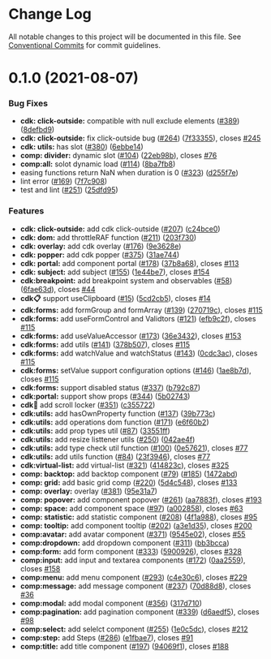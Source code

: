 # Change Log

All notable changes to this project will be documented in this file.
See [Conventional Commits](https://conventionalcommits.org) for commit guidelines.

# 0.1.0 (2021-08-07)


### Bug Fixes

* **cdk: click-outside:** compatible with null exclude elements ([#389](https://github.com/IduxFE/idux/issues/389)) ([8defbd9](https://github.com/IduxFE/idux/commit/8defbd9314a8377d83845676c20acb969fdb4a7c))
* **cdk: click-outside:** fix click-outside bug ([#264](https://github.com/IduxFE/idux/issues/264)) ([7f33355](https://github.com/IduxFE/idux/commit/7f33355e57928b18c1a5d71330b57661c61b318f)), closes [#245](https://github.com/IduxFE/idux/issues/245)
* **cdk: utils:** has slot ([#380](https://github.com/IduxFE/idux/issues/380)) ([6ebbe14](https://github.com/IduxFE/idux/commit/6ebbe14237e0a4b2a1ce53483c1871aebe957a32))
* **comp: divider:** dynamic slot ([#104](https://github.com/IduxFE/idux/issues/104)) ([22eb98b](https://github.com/IduxFE/idux/commit/22eb98be6b68eef625351630d3a325f0e4f5549a)), closes [#76](https://github.com/IduxFE/idux/issues/76)
* **comp:all:** solot dynamic load ([#114](https://github.com/IduxFE/idux/issues/114)) ([8ba7fb8](https://github.com/IduxFE/idux/commit/8ba7fb8ae3ca7f64716047f12fae8d97668971b9))
* easing functions return NaN when duration is 0 ([#323](https://github.com/IduxFE/idux/issues/323)) ([d255f7e](https://github.com/IduxFE/idux/commit/d255f7ed5a80dddf6a8b3dc0a7b4700db548ef45))
* lint error ([#169](https://github.com/IduxFE/idux/issues/169)) ([7f7c908](https://github.com/IduxFE/idux/commit/7f7c908f3c5f4db8b5664d9c0b7f3b05f86043e5))
* test and lint ([#251](https://github.com/IduxFE/idux/issues/251)) ([25dfd95](https://github.com/IduxFE/idux/commit/25dfd9581e2a649b1dab2ac243a9a4e44235ee1c))


### Features

* **cdk: click-outside:** add cdk click-outside ([#207](https://github.com/IduxFE/idux/issues/207)) ([c24bce0](https://github.com/IduxFE/idux/commit/c24bce0ffc4c54adf0192489263a1e3f536a51ad))
* **cdk: dom:** add throttleRAF function ([#211](https://github.com/IduxFE/idux/issues/211)) ([203f730](https://github.com/IduxFE/idux/commit/203f730caf027fc3ef48365edd76fcccb71bcda2))
* **cdk: overlay:** add cdk overlay ([#176](https://github.com/IduxFE/idux/issues/176)) ([9e3628e](https://github.com/IduxFE/idux/commit/9e3628e00af378da21115e1161cfbdbda81c7fef))
* **cdk: popper:** add cdk popper ([#375](https://github.com/IduxFE/idux/issues/375)) ([31ae744](https://github.com/IduxFE/idux/commit/31ae744cc5b289fea626e06f5a8c2f9f90a34fb2))
* **cdk: portal:** add component portal ([#178](https://github.com/IduxFE/idux/issues/178)) ([37b8a68](https://github.com/IduxFE/idux/commit/37b8a68ed92e1568c8d965d938f0152c85c85ffc)), closes [#113](https://github.com/IduxFE/idux/issues/113)
* **cdk: subject:** add subject ([#155](https://github.com/IduxFE/idux/issues/155)) ([1e44be7](https://github.com/IduxFE/idux/commit/1e44be7a9a71ef7f6c467731b7b4880cb2cd895b)), closes [#154](https://github.com/IduxFE/idux/issues/154)
* **cdk:breakpoint:** add breakpoint system and observables ([#58](https://github.com/IduxFE/idux/issues/58)) ([6fae63d](https://github.com/IduxFE/idux/commit/6fae63d86efe7364450ef6adc213a34059f6cc09)), closes [#44](https://github.com/IduxFE/idux/issues/44)
* **cdk:clipboard:** support useClipboard ([#15](https://github.com/IduxFE/idux/issues/15)) ([5cd2cb5](https://github.com/IduxFE/idux/commit/5cd2cb55c4116389149a0155493ac71b13a10b90)), closes [#14](https://github.com/IduxFE/idux/issues/14)
* **cdk:forms:** add formGroup and formArray ([#139](https://github.com/IduxFE/idux/issues/139)) ([270719c](https://github.com/IduxFE/idux/commit/270719c8ee02bd1b0c89e6efa6fccc256810aa92)), closes [#115](https://github.com/IduxFE/idux/issues/115)
* **cdk:forms:** add useFormControl and Validtors ([#121](https://github.com/IduxFE/idux/issues/121)) ([efb9c2f](https://github.com/IduxFE/idux/commit/efb9c2fa5ae107c21572c80cc85d082ec8a7359e)), closes [#115](https://github.com/IduxFE/idux/issues/115)
* **cdk:forms:** add useValueAccessor ([#173](https://github.com/IduxFE/idux/issues/173)) ([36e3432](https://github.com/IduxFE/idux/commit/36e3432ad4e7a68377343879e9409c0113daab5e)), closes [#153](https://github.com/IduxFE/idux/issues/153)
* **cdk:forms:** add utils ([#141](https://github.com/IduxFE/idux/issues/141)) ([378b507](https://github.com/IduxFE/idux/commit/378b5071119f11b08a623d588bf0595a67dd90c5)), closes [#115](https://github.com/IduxFE/idux/issues/115)
* **cdk:forms:** add watchValue and watchStatus ([#143](https://github.com/IduxFE/idux/issues/143)) ([0cdc3ac](https://github.com/IduxFE/idux/commit/0cdc3ac4070801a5e9e7ee9985b33ac8ff362077)), closes [#115](https://github.com/IduxFE/idux/issues/115)
* **cdk:forms:** setValue support configuration options ([#146](https://github.com/IduxFE/idux/issues/146)) ([1ae8b7d](https://github.com/IduxFE/idux/commit/1ae8b7d31c6b3587fba1b3f0ae834dc88d4fa500)), closes [#115](https://github.com/IduxFE/idux/issues/115)
* **cdk:forms:** support disabled status ([#337](https://github.com/IduxFE/idux/issues/337)) ([b792c87](https://github.com/IduxFE/idux/commit/b792c8774262f49681940d26bb2f59d36e78ee80))
* **cdk:portal:** support show props ([#344](https://github.com/IduxFE/idux/issues/344)) ([5b02743](https://github.com/IduxFE/idux/commit/5b02743064fbdb72a697b0958d9efc89735220ef))
* **cdk:scroll:** add scroll locker ([#351](https://github.com/IduxFE/idux/issues/351)) ([c355722](https://github.com/IduxFE/idux/commit/c355722a5930f6c95199c0611e131d9e9d74e5b6))
* **cdk:utils:** add hasOwnProperty function ([#137](https://github.com/IduxFE/idux/issues/137)) ([39b773c](https://github.com/IduxFE/idux/commit/39b773cba37cdffa64c9e22b6b318a2674e06415))
* **cdk:utils:** add operations dom function ([#171](https://github.com/IduxFE/idux/issues/171)) ([e6f60b2](https://github.com/IduxFE/idux/commit/e6f60b250de811d998266b2b5006933aa97481af))
* **cdk:utils:** add prop types util ([#87](https://github.com/IduxFE/idux/issues/87)) ([33551ff](https://github.com/IduxFE/idux/commit/33551ff09736b59e92c4e1e41d151bc37226ac80))
* **cdk:utils:** add resize listtener utils ([#250](https://github.com/IduxFE/idux/issues/250)) ([042ae4f](https://github.com/IduxFE/idux/commit/042ae4f1f95aaab9fabc311aaa4c968a4595bcd4))
* **cdk:utils:** add type check util function ([#100](https://github.com/IduxFE/idux/issues/100)) ([0e57621](https://github.com/IduxFE/idux/commit/0e576210eab706752af15b2947b1331117fc375a)), closes [#77](https://github.com/IduxFE/idux/issues/77)
* **cdk:utils:** add utils function ([#84](https://github.com/IduxFE/idux/issues/84)) ([23f3946](https://github.com/IduxFE/idux/commit/23f3946a4f92c2b2100dfb407e36011f85d1eb8a)), closes [#77](https://github.com/IduxFE/idux/issues/77)
* **cdk:virtual-list:** add virtual-list ([#321](https://github.com/IduxFE/idux/issues/321)) ([414823c](https://github.com/IduxFE/idux/commit/414823c798cead755abb5c10c57f13858f7c4d6a)), closes [#325](https://github.com/IduxFE/idux/issues/325)
* **comp: backtop:** add backtop component ([#79](https://github.com/IduxFE/idux/issues/79)) ([#185](https://github.com/IduxFE/idux/issues/185)) ([1472abd](https://github.com/IduxFE/idux/commit/1472abdb9210dcdfe40b3e5d2eb87c4e432e8315))
* **comp: grid:** add basic grid comp ([#220](https://github.com/IduxFE/idux/issues/220)) ([5d4c548](https://github.com/IduxFE/idux/commit/5d4c54837fb9750deb57ca9581b531dfb7136907)), closes [#133](https://github.com/IduxFE/idux/issues/133)
* **comp: overlay:** overlay ([#381](https://github.com/IduxFE/idux/issues/381)) ([95e31a7](https://github.com/IduxFE/idux/commit/95e31a7af0d6e62d84180c58d36417562d4ba80a))
* **comp: popover:** add component popover ([#261](https://github.com/IduxFE/idux/issues/261)) ([aa7883f](https://github.com/IduxFE/idux/commit/aa7883fa65597d0674cc112f9dfb4583fec7b31d)), closes [#193](https://github.com/IduxFE/idux/issues/193)
* **comp: space:** add component space ([#97](https://github.com/IduxFE/idux/issues/97)) ([a002858](https://github.com/IduxFE/idux/commit/a002858bced71636a730b940c501df6a083c186e)), closes [#63](https://github.com/IduxFE/idux/issues/63)
* **comp: statistic:** add statistic component ([#208](https://github.com/IduxFE/idux/issues/208)) ([4f1a988](https://github.com/IduxFE/idux/commit/4f1a988d16c4b324e8b81cf5c46a69290d2c4c35)), closes [#95](https://github.com/IduxFE/idux/issues/95)
* **comp: tooltip:** add component tooltip ([#202](https://github.com/IduxFE/idux/issues/202)) ([a3e1d35](https://github.com/IduxFE/idux/commit/a3e1d35cb47799b9eca3fe2053839a1c4f86a095)), closes [#200](https://github.com/IduxFE/idux/issues/200)
* **comp:avatar:** add avatar component ([#371](https://github.com/IduxFE/idux/issues/371)) ([9545e02](https://github.com/IduxFE/idux/commit/9545e0233e5c9979ea403c89295a0a9abf60c38c)), closes [#55](https://github.com/IduxFE/idux/issues/55)
* **comp:dropdown:** add dropdown component ([#311](https://github.com/IduxFE/idux/issues/311)) ([bb3bcca](https://github.com/IduxFE/idux/commit/bb3bccaeed90bec3c5e819940127a3836b63bc5f))
* **comp:form:** add form component ([#333](https://github.com/IduxFE/idux/issues/333)) ([5900926](https://github.com/IduxFE/idux/commit/5900926eef60afc808dd2663cf336b8a349f1fa8)), closes [#328](https://github.com/IduxFE/idux/issues/328)
* **comp:input:** add input and textarea components ([#172](https://github.com/IduxFE/idux/issues/172)) ([0aa2559](https://github.com/IduxFE/idux/commit/0aa255971c505a5ec8ea74db254fbc29857dc3c3)), closes [#158](https://github.com/IduxFE/idux/issues/158)
* **comp:menu:** add menu component ([#293](https://github.com/IduxFE/idux/issues/293)) ([c4e30c6](https://github.com/IduxFE/idux/commit/c4e30c6f81906cf212e1a161c45043932686f4ce)), closes [#229](https://github.com/IduxFE/idux/issues/229)
* **comp:message:** add message component ([#237](https://github.com/IduxFE/idux/issues/237)) ([70d88d8](https://github.com/IduxFE/idux/commit/70d88d849721b5383584dd341ab3ebfc661ae20c)), closes [#36](https://github.com/IduxFE/idux/issues/36)
* **comp:modal:** add modal component ([#356](https://github.com/IduxFE/idux/issues/356)) ([317d710](https://github.com/IduxFE/idux/commit/317d710552f4b6a7b1b74c14eef706385fe29f15))
* **comp:pagination:** add pagination component ([#339](https://github.com/IduxFE/idux/issues/339)) ([d6aedf5](https://github.com/IduxFE/idux/commit/d6aedf53d89c4bed5ab3ac99895a1674c66f8326)), closes [#98](https://github.com/IduxFE/idux/issues/98)
* **comp:select:** add selelct component ([#255](https://github.com/IduxFE/idux/issues/255)) ([1e0c5dc](https://github.com/IduxFE/idux/commit/1e0c5dc8bff1d4d465622c0de40c6ab9980451aa)), closes [#212](https://github.com/IduxFE/idux/issues/212)
* **comp:step:** add Steps ([#286](https://github.com/IduxFE/idux/issues/286)) ([e1fbae7](https://github.com/IduxFE/idux/commit/e1fbae76321fac1be12fc6adb211380a9332ad06)), closes [#91](https://github.com/IduxFE/idux/issues/91)
* **comp:title:** add title component ([#197](https://github.com/IduxFE/idux/issues/197)) ([94069f1](https://github.com/IduxFE/idux/commit/94069f15345959ee723766d97fe4cf7368d4175b)), closes [#188](https://github.com/IduxFE/idux/issues/188)

